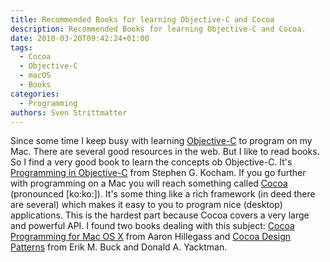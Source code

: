 ```yaml
---
title: Recommended Books for learning Objective-C and Cocoa
description: Recommended Books for learning Objective-C and Cocoa.
date: 2010-03-20T09:42:24+01:00
tags:
  - Cocoa
  - Objective-C
  - macOS
  - Books
categories:
  - Programming
authors: Sven Strittmatter
---
```


Since some  time I  keep busy  with learning [Objective-C][1]  to program  on my
Mac. There are several  good resources in the web. But I like  to read books. So
I find a very good book to  learn the concepts ob Objective-C. It's [Programming
in Objective-C][2]  from Stephen G. Kocham.  If you go further  with programming
on a Mac you will reach  something called [Cocoa][3] (pronounced [ko:ko:]). It's
some thing  like a  rich framework (in  deed there are  several) which  makes it
easy to  you to program  nice (desktop) applications.  This is the  hardest part
because Cocoa covers  a very large and  powerful API. I found  two books dealing
with this subject: [Cocoa Programming for  Mac OS X][4] from Aaron Hillegass and
[Cocoa Design Patterns][5] from Erik M. Buck and Donald A. Yacktman.

[1]: http://en.wikipedia.org/wiki/Objective-c
[2]: http://www.amazon.de/Programming-Objective-C-2-0-Developers-Library/dp/0321566157/ref=sr_1_fkmr1_1?ie=UTF8&qid=1269101408&sr=8-1-fkmr1
[3]: http://en.wikipedia.org/wiki/Cocoa_(API)
[4]: http://www.amazon.de/Cocoa-Programming-Mac-OS-X/dp/0321503619/ref=sr_1_1?ie=UTF8&s=books-intl-de&qid=1269101808&sr=8-1
[5]: http://www.amazon.de/Cocoa-Design-Patterns-Developers-Library/dp/0321535022/ref=sr_1_1?ie=UTF8&s=books-intl-de&qid=1269101773&sr=8-1